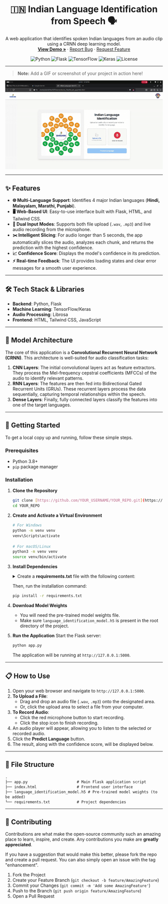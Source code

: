 <div align="center">

  <h1 align="center">🇮🇳 Indian Language Identification from Speech 🗣️</h1>
  
  <p align="center">
    A web application that identifies spoken Indian languages from an audio clip using a CRNN deep learning model.
    <br />
    <a href="#-how-to-use"><strong>View Demo »</strong></a>
    ·
    <a href="https://github.com/YOUR_USERNAME/YOUR_REPO/issues">Report Bug</a>
    ·
    <a href="https://github.com/YOUR_USERNAME/YOUR_REPO/issues">Request Feature</a>
  </p>
</div>

<div align="center">

![Python](https://img.shields.io/badge/Python-3.8+-blue?style=for-the-badge&logo=python&logoColor=white)
![Flask](https://img.shields.io/badge/Flask-2.0-black?style=for-the-badge&logo=flask&logoColor=white)
![TensorFlow](https://img.shields.io/badge/TensorFlow-2.x-FF6F00?style=for-the-badge&logo=tensorflow&logoColor=white)
![Keras](https://img.shields.io/badge/Keras-%23D00000.svg?style=for-the-badge&logo=Keras&logoColor=white)
![License](https://img.shields.io/github/license/idealxdxrsh/BHASHINI-Internship-2025?style=for-the-badge)

</div>

---

<!-- PROJECT DEMO -->
> **Note:** Add a GIF or screenshot of your project in action here!

![Project Demo GIF](./Screencastfrom2025-07-2412-16-28-ezgif.com-cut.gif)

---

## ✨ Features

-   **🌐 Multi-Language Support**: Identifies 4 major Indian languages (**Hindi, Malayalam, Marathi, Punjabi**).
-   **🖥️ Web-Based UI**: Easy-to-use interface built with Flask, HTML, and Tailwind CSS.
-   **🎤 Dual Input Modes**: Supports both file upload (`.wav`, `.mp3`) and live audio recording from the microphone.
-   **✂️ Intelligent Slicing**: For audio longer than 5 seconds, the app automatically slices the audio, analyzes each chunk, and returns the prediction with the highest confidence.
-   **📈 Confidence Score**: Displays the model's confidence in its prediction.
-   **⚡ Real-time Feedback**: The UI provides loading states and clear error messages for a smooth user experience.

---

## 🛠️ Tech Stack & Libraries

-   **Backend**: Python, Flask
-   **Machine Learning**: TensorFlow/Keras
-   **Audio Processing**: Librosa
-   **Frontend**: HTML, Tailwind CSS, JavaScript

---

## 🧠 Model Architecture

The core of this application is a **Convolutional Recurrent Neural Network (CRNN)**. This architecture is well-suited for audio classification tasks:

1.  **CNN Layers**: The initial convolutional layers act as feature extractors. They process the Mel-frequency cepstral coefficients (MFCCs) of the audio to identify relevant patterns.
2.  **RNN Layers**: The features are then fed into Bidirectional Gated Recurrent Units (GRUs). These recurrent layers process the data sequentially, capturing temporal relationships within the speech.
3.  **Dense Layers**: Finally, fully connected layers classify the features into one of the target languages.

---

## 🚀 Getting Started

To get a local copy up and running, follow these simple steps.

### Prerequisites

-   Python 3.8+
-   `pip` package manager

### Installation

1.  **Clone the Repository**
    ```sh
    git clone [https://github.com/YOUR_USERNAME/YOUR_REPO.git](https://github.com/YOUR_USERNAME/YOUR_REPO.git)
    cd YOUR_REPO
    ```

2.  **Create and Activate a Virtual Environment**
    ```sh
    # For Windows
    python -m venv venv
    venv\Scripts\activate

    # For macOS/Linux
    python3 -m venv venv
    source venv/bin/activate
    ```

3.  **Install Dependencies**
    <details>
      <summary>Create a <b>requirements.txt</b> file with the following content:</summary>
    
      ```txt
      Flask
      Flask-Cors
      numpy
      tensorflow
      librosa
      ```
    </details>
    
    Then, run the installation command:
    ```sh
    pip install -r requirements.txt
    ```

4.  **Download Model Weights**
    -   You will need the pre-trained model weights file.
    -   Make sure `language_identification_model.h5` is present in the root directory of the project.

5.  **Run the Application**
    Start the Flask server:
    ```sh
    python app.py
    ```
    The application will be running at `http://127.0.0.1:5000`.

---

## 📋 How to Use

1.  Open your web browser and navigate to `http://127.0.0.1:5000`.
2.  **To Upload a File**:
    -   Drag and drop an audio file (`.wav`, `.mp3`) onto the designated area.
    -   Or, click the upload area to select a file from your computer.
3.  **To Record Audio**:
    -   Click the red microphone button to start recording.
    -   Click the stop icon to finish recording.
4.  An audio player will appear, allowing you to listen to the selected or recorded audio.
5.  Click the **Predict Language** button.
6.  The result, along with the confidence score, will be displayed below.

---

## 📂 File Structure

```
.
├── app.py                      # Main Flask application script
├── index.html                  # Frontend user interface
├── language_identification_model.h5 # Pre-trained model weights (to be added)
└── requirements.txt            # Project dependencies
```

---

## 🤝 Contributing

Contributions are what make the open-source community such an amazing place to learn, inspire, and create. Any contributions you make are **greatly appreciated**.

If you have a suggestion that would make this better, please fork the repo and create a pull request. You can also simply open an issue with the tag "enhancement".

1.  Fork the Project
2.  Create your Feature Branch (`git checkout -b feature/AmazingFeature`)
3.  Commit your Changes (`git commit -m 'Add some AmazingFeature'`)
4.  Push to the Branch (`git push origin feature/AmazingFeature`)
5.  Open a Pull Request
